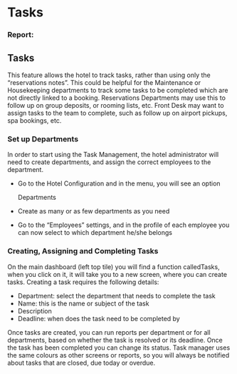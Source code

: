 # Tasks

### Report:

## Tasks

This feature allows the hotel to track tasks, rather than using only the “reservations notes”. This could be helpful for the Maintenance or Housekeeping departments to track some tasks to be completed which are not directly linked to a booking. Reservations Departments may use this to follow up on group deposits, or rooming lists, etc. Front Desk may want to assign tasks to the team to complete, such as follow up on airport pickups, spa bookings, etc.

### Set up Departments

In order to start using the Task Management, the hotel administrator will need to create departments, and assign the correct employees to the department.

* Go to the Hotel Configuration and in the menu, you will see an option

  Departments

* Create as many or as few departments as you need
* Go to the “Employees” settings, and in the profile of each employee you can now select to which department he/she belongs

### Creating, Assigning and Completing Tasks

On the main dashboard \(left top tile\) you will find a function calledTasks, when you click on it, it will take you to a new screen, where you can create tasks. Creating a task requires the following details:

* Department: select the department that needs to complete the task
* Name: this is the name or subject of the task
* Description
* Deadline: when does the task need to be completed by

Once tasks are created, you can run reports per department or for all departments, based on whether the task is resolved or its deadline. Once the task has been completed you can change its status. Task manager uses the same colours as other screens or reports, so you will always be notified about tasks that are closed, due today or overdue.

